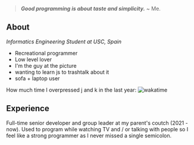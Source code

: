 > ***Good programming is about taste and simplicity.*** ~ Me.

## About

 *Informatics Engineering Student at USC, Spain*

- Recreational programmer
- Low level lover 
- I'm the guy at the picture
- wanting to learn js to trashtalk about it
- sofa + laptop user

How much time I overpressed j and k in the last year: ![wakatime](https://wakatime.com/badge/user/2a7b4567-ab1f-4fb2-98ff-2b3fdbf94654.svg)

## Experience

Full-time senior developer and group leader at my parent's coutch (2021 -
now). Used to program while watching TV and / or talking with people so I feel
like a strong programmer as I never missed a single semicolon.

